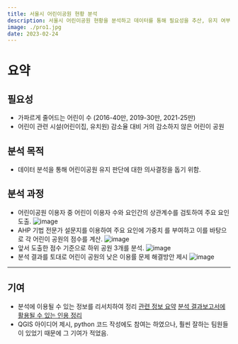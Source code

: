 ```yaml
---
title: 서울시 어린이공원 현황 분석
description: 서울시 어린이공원 현황을 분석하고 데이터를 통해 필요성을 추산, 유지 여부에 따른 득실에 대해 고민하였습니다.
image: ./pro1.jpg
date: 2023-02-24
---
```


요약
===
## 필요성
- 가파르게 줄어드는 어린이 수 (2016-40만, 2019-30만, 2021-25만)
- 어린이 관련 시설(어린이집, 유치원) 감소율 대비 거의 감소하지 않은 어린이 공원

## 분석 목적
- 데이터 분석을 통해 어린이공원 유지 판단에 대한 의사결정을 돕기 위함.

<!-- ## 활용 데이터
![image](https://user-images.githubusercontent.com/105637541/221106435-ef9dfebe-c361-450d-8a46-1cf52109bec6.png) -->

## 분석 과정
- 어린이공원 이용자 중 어린이 이용자 수와 요인간의 상관계수를 검토하여 주요 요인 도출.
![image](https://user-images.githubusercontent.com/105637541/221106834-44e73df2-e7ca-4223-8111-3d7a7f80ecab.png)
- AHP 기법 전문가 설문지를 이용하여 주요 요인에 가중치 를 부여하고 이를 바탕으로 각 어린이 공원의 점수를 계산.
![image](https://user-images.githubusercontent.com/105637541/221107070-36c63a7e-64e9-4a4c-9574-6f22ccedb3aa.png)
- 앞서 도출한 점수 기준으로 하위 공원 3개를 분석.
![image](https://user-images.githubusercontent.com/105637541/221107233-b97c61a3-3bc5-4d29-9f71-e7e6f633d28f.png)
- 분석 결과를 토대로 어린이 공원의 낮은 이용률 문제 해결방안 제시
![image](https://user-images.githubusercontent.com/105637541/221107434-3bb6ff94-f099-4b56-ae42-78c532d665f9.png)

- - -
## 기여
- 분석에 이용될 수 있는 정보를 리서치하여 정리
[관련 정보 요약](https://chocolate-wood-d1b.notion.site/9bc067a22c874e30a3ecb67ade460809)
[분석 결과보고서에 활용될 수 있는 인용 정리](https://chocolate-wood-d1b.notion.site/32c177a919d64a4a9f939cbfd8fb1c0a)
- QGIS 아이디어 제시, python 코드 작성에도 참여는 하였으나, 훨씬 잘하는 팀원들이 있었기 때문에 그 기여가 적었음.